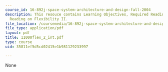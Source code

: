 ```yaml
---
course_id: 16-892j-space-system-architecture-and-design-fall-2004
description: This resouce contains Learning Objectives, Required Reading and Recommended
  Reading on Flexibility II.
file_location: /coursemedia/16-892j-space-system-architecture-and-design-fall-2004/35811ef5d5cd02415e1b981129233997_11000flex_2_int.pdf
file_type: application/pdf
layout: pdf
title: 11000flex_2_int.pdf
type: course
uid: 35811ef5d5cd02415e1b981129233997

---
```

None